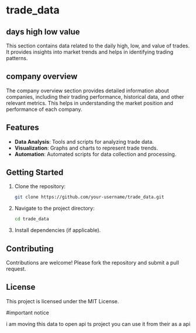 # trade_data

## days high low value

This section contains data related to the daily high, low, and value of trades. It provides insights into market trends and helps in identifying trading patterns.

## company overview

The company overview section provides detailed information about companies, including their trading performance, historical data, and other relevant metrics. This helps in understanding the market position and performance of each company.

## Features

- **Data Analysis**: Tools and scripts for analyzing trade data.
- **Visualization**: Graphs and charts to represent trade trends.
- **Automation**: Automated scripts for data collection and processing.

## Getting Started

1. Clone the repository:
   ```bash
   git clone https://github.com/your-username/trade_data.git
   ```
2. Navigate to the project directory:
   ```bash
   cd trade_data
   ```
3. Install dependencies (if applicable).

## Contributing

Contributions are welcome! Please fork the repository and submit a pull request.

## License

This project is licensed under the MIT License.

#important notice

i am moving this data to open api ts project you can use it from their as a api
